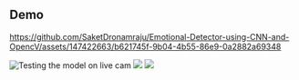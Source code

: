 
## Demo

https://github.com/SaketDronamraju/Emotional-Detector-using-CNN-and-OpencV/assets/147422663/b621745f-9b04-4b55-86e9-0a2882a69348


![Testing the model on live cam ](https://res.cloudinary.com/dso1xd7ox/image/upload/c_crop,w_511,h_314/v1704558019/angrytest_zue5d6.png)
![](https://res.cloudinary.com/dso1xd7ox/image/upload/v1704560092/happytest_rbdudb.png)
![](https://res.cloudinary.com/dso1xd7ox/image/upload/v1704560850/suprise_test_whziix.png)


